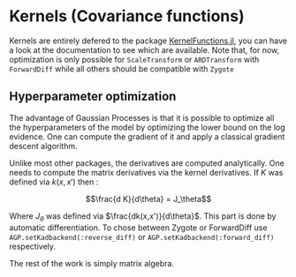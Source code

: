 # Kernels (Covariance functions)

Kernels are entirely defered to the package [KernelFunctions.jl](https://github.com/JuliaGaussianProcesses/KernelFunctions.jl), you can have a look at the documentation to see which are available. Note that, for now, optimization is only possible for `ScaleTransform` or `ARDTransform` with `ForwardDiff` while all others should be compatible with `Zygote`

## Hyperparameter optimization

The advantage of Gaussian Processes is that it is possible to optimize all the hyperparameters of the model by optimizing the lower bound on the log evidence. One can compute the gradient of it and apply a classical gradient descent algorithm.

Unlike most other packages, the derivatives are computed analytically. One needs to compute the matrix derivatives via the kernel derivatives. If $K$ was defined via $k(x,x')$ then :

$$\frac{d K}{d\theta}  = J_\theta$$

Where $J_\theta$ was defined via $\frac{dk(x,x')}{d\theta}$.
This part is done by automatic differentiation. To chose between Zygote or ForwardDiff use `AGP.setKadbackend(:reverse_diff)` or `AGP.setKadbackend(:forward_diff)` respectively.

The rest of the work is simply matrix algebra.
